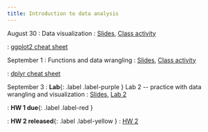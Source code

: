```yaml
---
title: Introduction to data analysis
---
```


August 30
: Data visualization
  : [Slides](https://sta112-f21.github.io/slides/lecture_4.html), [Class activity](https://sta112-f21.github.io/class_activities/ca_lecture_4.html)
  
: [ggplot2 cheat sheet](https://raw.githubusercontent.com/rstudio/cheatsheets/master/data-visualization.pdf)

September 1
: Functions and data wrangling
  : [Slides](https://sta112-f21.github.io/slides/lecture_5.html), [Class activity](https://sta112-f21.github.io/class_activities/ca_lecture_5.html)
  
: [dplyr cheat sheet](https://raw.githubusercontent.com/rstudio/cheatsheets/master/data-transformation.pdf)

September 3
: **Lab**{: .label .label-purple } Lab 2 -- practice with data wrangling and visualization
  : [Slides](#), [Lab 2](https://sta112-f21.github.io/labs/lab_2.html)

: **HW 1 due**{: .label .label-red }

: **HW 2 released**{: .label .label-yellow }
  : [HW 2](https://sta112-f21.github.io/homework/homework_2.html)
